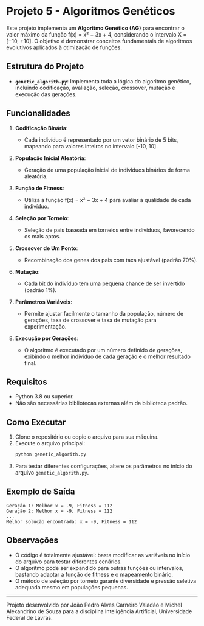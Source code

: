 # Projeto 5 - Algoritmos Genéticos

Este projeto implementa um **Algoritmo Genético (AG)** para encontrar o valor máximo da função f(x) = x² − 3x + 4, considerando o intervalo X = [−10, +10]. O objetivo é demonstrar conceitos fundamentais de algoritmos evolutivos aplicados à otimização de funções.

## Estrutura do Projeto

- **`genetic_algorith.py`**: Implementa toda a lógica do algoritmo genético, incluindo codificação, avaliação, seleção, crossover, mutação e execução das gerações.

## Funcionalidades

1. **Codificação Binária**:

   - Cada indivíduo é representado por um vetor binário de 5 bits, mapeando para valores inteiros no intervalo [-10, 10].

2. **População Inicial Aleatória**:

   - Geração de uma população inicial de indivíduos binários de forma aleatória.

3. **Função de Fitness**:

   - Utiliza a função f(x) = x² − 3x + 4 para avaliar a qualidade de cada indivíduo.

4. **Seleção por Torneio**:

   - Seleção de pais baseada em torneios entre indivíduos, favorecendo os mais aptos.

5. **Crossover de Um Ponto**:

   - Recombinação dos genes dos pais com taxa ajustável (padrão 70%).

6. **Mutação**:

   - Cada bit do indivíduo tem uma pequena chance de ser invertido (padrão 1%).

7. **Parâmetros Variáveis**:

   - Permite ajustar facilmente o tamanho da população, número de gerações, taxa de crossover e taxa de mutação para experimentação.

8. **Execução por Gerações**:
   - O algoritmo é executado por um número definido de gerações, exibindo o melhor indivíduo de cada geração e o melhor resultado final.

## Requisitos

- Python 3.8 ou superior.
- Não são necessárias bibliotecas externas além da biblioteca padrão.

## Como Executar

1. Clone o repositório ou copie o arquivo para sua máquina.
2. Execute o arquivo principal:
   ```bash
   python genetic_algorith.py
   ```
3. Para testar diferentes configurações, altere os parâmetros no início do arquivo `genetic_algorith.py`.

## Exemplo de Saída

```
Geração 1: Melhor x = -9, Fitness = 112
Geração 2: Melhor x = -9, Fitness = 112
...
Melhor solução encontrada: x = -9, Fitness = 112
```

## Observações

- O código é totalmente ajustável: basta modificar as variáveis no início do arquivo para testar diferentes cenários.
- O algoritmo pode ser expandido para outras funções ou intervalos, bastando adaptar a função de fitness e o mapeamento binário.
- O método de seleção por torneio garante diversidade e pressão seletiva adequada mesmo em populações pequenas.

---

Projeto desenvolvido por João Pedro Alves Carneiro Valadão e Michel Alexandrino de Souza para a disciplina Inteligência Artificial, Universidade Federal de Lavras.
